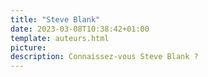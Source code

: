 ```yaml
---
title: "Steve Blank"
date: 2023-03-08T10:38:42+01:00
template: auteurs.html
picture: 
description: Connaissez-vous Steve Blank ?
---
```


